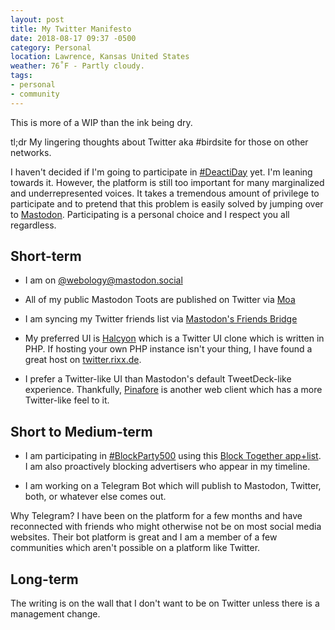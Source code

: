 ```yaml
---
layout: post
title: My Twitter Manifesto
date: 2018-08-17 09:37 -0500
category: Personal
location: Lawrence, Kansas United States
weather: 76˚F - Partly cloudy.
tags:
- personal
- community
---
```


This is more of a WIP than the ink being dry.

tl;dr My lingering thoughts about Twitter aka #birdsite for those on other networks.

I haven't decided if I'm going to participate in [#DeactiDay](https://twitter.com/monteiro/status/1028315475296452609) yet. I'm leaning towards it. However, the platform is still too important for many marginalized and underrepresented voices. It takes a tremendous amount of privilege to participate and to pretend that this problem is easily solved by jumping over to [Mastodon](https://mastodon.social/). Participating is a personal choice and I respect you all regardless.

## Short-term

- I am on [@webology@mastodon.social](https://mastodon.social/@webology)

- All of my public Mastodon Toots are published on Twitter via [Moa](https://moa.party/)

- I am syncing my Twitter friends list via [Mastodon's Friends Bridge](https://bridge.joinmastodon.org/friends)

- My preferred UI is [Halcyon](https://notabug.org/halcyon-suite/halcyon) which is a Twitter UI clone which is written in PHP. If hosting your own PHP instance isn't your thing, I have found a great host on [twitter.rixx.de](https://twitter.rixx.de/).

- I prefer a Twitter-like UI than Mastodon's default TweetDeck-like experience. Thankfully, [Pinafore](https://pinafore.social/) is another web client which has a more Twitter-like feel to it.

## Short to Medium-term

- I am participating in [#BlockParty500](https://twitter.com/shannoncoulter/status/1028632688586936320) using this [Block Together app+list](https://blocktogether.org/show-blocks/Jegy0TDm2gypbK-Tg1vGTh5KCJY2mxq_6iJ_hK2p). I am also proactively blocking advertisers who appear in my timeline.

- I am working on a Telegram Bot which will publish to Mastodon, Twitter, both, or whatever else comes out.

Why Telegram? I have been on the platform for a few months and have reconnected with friends who might otherwise not be on most social media websites. Their bot platform is great and I am a member of a few communities which aren't possible on a platform like Twitter.

## Long-term

The writing is on the wall that I don't want to be on Twitter unless there is a management change. 
